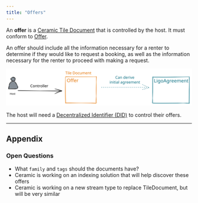 ```yaml
---
title: "Offers"
---
```


An **offer** is a [Ceramic Tile Document](https://developers.ceramic.network/reference/stream-programs/tile-document/) that is controlled by the host. It must conform to [Offer](../Reference/Schema/Offer).

An offer should include all the information necessary for a renter to determine if they would like to request a booking, as well as the information necessary for the renter to proceed with making a request.

![Offer.excalidraw](../drawings/Offer.excalidraw.svg)

The host will need a [Decentralized Identifier (DID)](https://www.w3.org/TR/did-core/) to control their offers.

---
## Appendix
### Open Questions
- What `family` and `tags` should the documents have?
- Ceramic is working on an indexing solution that will help discover these offers
- Ceramic is working on a new stream type to replace TileDocument, but will be very similar
